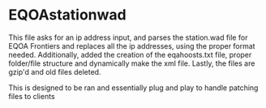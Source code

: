 # EQOAstationwad

This file asks for an ip address input, and parses the station.wad file for EQOA Frontiers and replaces all the ip addresses, using the proper format needed. 
Additionally, added the creation of the eqahoosts.txt file, proper folder/file structure and dynamically make the xml file.
Lastly, the files are gzip'd and old files deleted.

This is designed to be ran and essentially plug and play to handle patching files to clients
